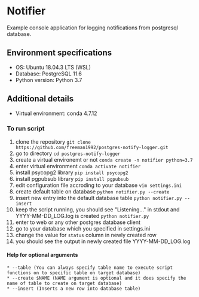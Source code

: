 # Notifier
Example console application for logging notifications from postgresql database.

## Environment specifications
   * OS: Ubuntu 18.04.3 LTS (WSL)
   * Database: PostgreSQL 11.6
   * Python version: Python 3.7

## Additional details
   * Virtual environment: conda 4.7.12

### To run script
1. clone the repository `git clone https://github.com/freeman1992/postgres-notify-logger.git`
2. go to directory `cd postgres-notify-logger`
3. create a virtual environemt or not `conda create -n notifier python=3.7`
4. enter virtual environment `conda activate notifier` 
5. install psycopg2 library `pip install psycopg2`
6. install pgpubsub library `pip install pgpubsub`
7. edit configuration file accroding to your database `vim settings.ini`
8. create default table on database `python notifier.py --create`
9. insert new entry into the default database table `python notifier.py --insert`
10. keep the script running, you should see "Listening..." in stdout and YYYY-MM-DD_LOG.log is created `python notifier.py`
11. enter to web or any other postgres database client
12. go to your database which you specified in settings.ini
13. change the value for `status` column in newly created row
14. you should see the output in newly created file YYYY-MM-DD_LOG.log


#### Help for optional arguments
    * --table (You can always specify table name to execute script functions on to specific table on target database)
    * --create $NAME (NAME argument is optional and it does specify the name of table to create on target database)
    * --insert (Inserts a new row into database table)

